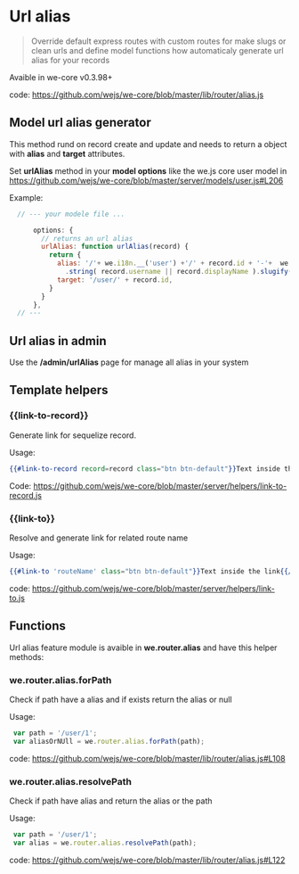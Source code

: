 # Url alias

> Override default express routes with custom routes for make slugs or clean urls and define model functions how automaticaly generate url alias for your records

Avaible in we-core v0.3.98+

code: https://github.com/wejs/we-core/blob/master/lib/router/alias.js 

## Model url alias generator

This method rund on record create and update and needs to return a object with **alias** and **target** attributes.

Set **urlAlias** method in your **model options** like the we.js core user model in https://github.com/wejs/we-core/blob/master/server/models/user.js#L206

Example:

```js
  // --- your modele file ...

      options: {
        // returns an url alias
        urlAlias: function urlAlias(record) {
          return {
            alias: '/'+ we.i18n.__('user') +'/' + record.id + '-'+  we.utils
              .string( record.username || record.displayName ).slugify().s,
            target: '/user/' + record.id,
          }
        }
      },
  // ---
```

## Url alias in admin

Use the **/admin/urlAlias** page for manage all alias in your system

## Template helpers

### {{link-to-record}}

Generate link for sequelize record.

Usage: 
```hbs
{{#link-to-record record=record class="btn btn-default"}}Text inside the link{{/link-to-record}}
```

Code: https://github.com/wejs/we-core/blob/master/server/helpers/link-to-record.js

### {{link-to}}

Resolve and generate link for related route name

Usage:
```hbs
{{#link-to 'routeName' class="btn btn-default"}}Text inside the link{{/link-to}}
```

code: https://github.com/wejs/we-core/blob/master/server/helpers/link-to.js

## Functions

Url alias feature module is avaible in **we.router.alias** and have this helper methods:

### we.router.alias.forPath

Check if path have a alias and if exists return the alias or null

Usage:

```js
 var path = '/user/1';
 var aliasOrNUll = we.router.alias.forPath(path);
```

code: https://github.com/wejs/we-core/blob/master/lib/router/alias.js#L108

### we.router.alias.resolvePath

Check if path have alias and return the alias or the path

Usage:
```js
 var path = '/user/1';
 var alias = we.router.alias.resolvePath(path);
```
code: https://github.com/wejs/we-core/blob/master/lib/router/alias.js#L122


